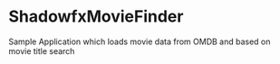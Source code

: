 # ShadowfxMovieFinder
Sample Application which loads movie data from OMDB and based on movie title search
